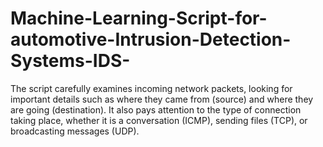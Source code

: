 # Machine-Learning-Script-for-automotive-Intrusion-Detection-Systems-IDS-
The script carefully examines incoming network packets, looking for important details such as where they came from (source) and where they are going (destination). It also pays attention to the type of connection taking place, whether it is a conversation (ICMP), sending files (TCP), or broadcasting messages (UDP).
